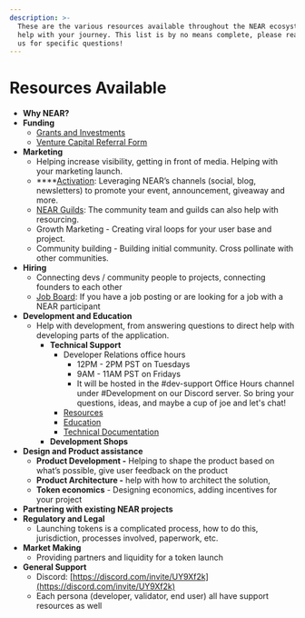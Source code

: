 ```yaml
---
description: >-
  These are the various resources available throughout the NEAR ecosystem to
  help with your journey. This list is by no means complete, please reach out to
  us for specific questions!
---
```


# Resources Available

* **Why NEAR?**
* **Funding**
  * [Grants and Investments](https://app.gitbook.com/@near/s/wiki/~/drafts/-MggQpkuxxGSy1Z_R3G0/getting-started/grants-and-funding)
  * [Venture Capital Referral Form](https://nearprotocol1001.typeform.com/to/mvMzVF51?typeform-source=app.asana.com)
* **Marketing**
  * Helping increase visibility, getting in front of media. Helping with your marketing launch.
  * \*\*\*\*[Activation](https://near.org/activate/): Leveraging NEAR’s channels \(social, blog, newsletters\) to promote your event, announcement, giveaway and more.
  * [NEAR Guilds](https://nearguilds.com/guilds/): The community team and guilds can also help with resourcing.
  * Growth Marketing - Creating viral loops for your user base and project.
  * Community building - Building initial community. Cross pollinate with other communities.
* **Hiring**
  * Connecting devs / community people to projects, connecting founders to each other
  * [Job Board](https://jobs.openweb.dev/): If you have a job posting or are looking for a job with a NEAR participant 
* **Development and Education**
  * Help with development, from answering questions to direct help with developing parts of the application.
    * **Technical Support**
      * Developer Relations office hours
        * 12PM - 2PM PST on Tuesdays
        * 9AM - 11AM PST on Fridays
        * It will be hosted in the \#dev-support Office Hours channel under \#Development on our Discord server. So bring your questions, ideas, and maybe a cup of joe  and let's chat!
      * [Resources](https://app.gitbook.com/@near/s/wiki/~/drafts/-MggQpkuxxGSy1Z_R3G0/developer/dev-docs)
      * [Education](https://app.gitbook.com/@near/s/wiki/~/drafts/-MggQpkuxxGSy1Z_R3G0/developer/dev-education)
      * [Technical Documentation](https://app.gitbook.com/@near/s/wiki/~/drafts/-MggQpkuxxGSy1Z_R3G0/technology/technical-documentation)
    * **Development Shops**
* **Design and Product assistance**
  * **Product Development -** Helping to shape the product based on what’s possible, give user feedback on the product
  * **Product Architecture -** help with how to architect the solution, 
  * **Token economics** - Designing economics, adding incentives for your project
* **Partnering with existing NEAR projects**
* **Regulatory and Legal**
  * Launching tokens is a complicated process, how to do this, jurisdiction, processes involved, paperwork, etc.
* **Market Making**
  * Providing partners and liquidity for a token launch
* **General Support**
  * Discord: [https://discord.com/invite/UY9Xf2k](https://discord.com/invite/UY9Xf2k)
  * Each persona \(developer, validator, end user\) all have support resources as well

